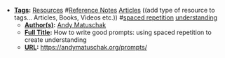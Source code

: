 - **[Tags](<Tags.md>):** [Resources](<Resources.md>) #[Reference Notes](<Reference Notes.md>) [Articles](<Articles.md>) ((add type of resource to tags... Articles, Books, Videos etc.)) #[spaced repetition](<spaced repetition.md>) [understanding](<understanding.md>)
    - **[Author(s)](<Author(s).md>):** [Andy Matuschak](<Andy Matuschak.md>)
    - **[Full Title](<Full Title.md>):** How to write good prompts: using spaced repetition to create understanding
    - **[URL](<URL.md>):** https://andymatuschak.org/prompts/
